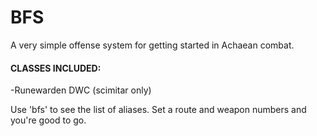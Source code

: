 # BFS
A very simple offense system for getting started in Achaean combat.

#### CLASSES INCLUDED:
-Runewarden DWC (scimitar only)

Use 'bfs' to see the list of aliases. Set a route and weapon numbers and you're good to go.
